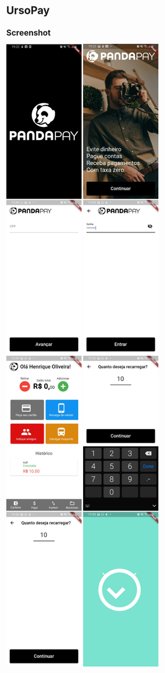 # UrsoPay
## Screenshot
<img width = "200" src="https://github.com/HenriqueOliveiraDev/UrsoPay/blob/master/sreenshot/image05.jpeg"> <img width = "200" src="https://github.com/HenriqueOliveiraDev/UrsoPay/blob/master/sreenshot/image04.jpeg">
<img width = "200" src="https://github.com/HenriqueOliveiraDev/UrsoPay/blob/master/sreenshot/image03.jpeg">
<img width = "200" src="https://github.com/HenriqueOliveiraDev/UrsoPay/blob/master/sreenshot/image02.jpeg">
<img width = "200" src="https://github.com/HenriqueOliveiraDev/UrsoPay/blob/master/sreenshot/image000001.jpeg">
<img width = "200" src="https://github.com/HenriqueOliveiraDev/UrsoPay/blob/master/sreenshot/image0001.jpeg">
<img width = "200" src="https://github.com/HenriqueOliveiraDev/UrsoPay/blob/master/sreenshot/image001.jpeg">
<img width = "200" src="https://github.com/HenriqueOliveiraDev/UrsoPay/blob/master/sreenshot/image01.jpeg">

